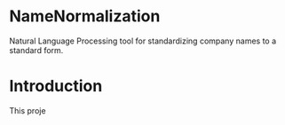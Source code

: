 # NameNormalization
Natural Language Processing tool for standardizing company names to a standard form.

# Introduction
This proje